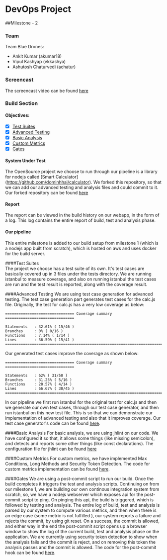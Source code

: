 # DevOps Project

##Milestone - 2 

### Team
Team Blue Drones:
 - Ankit Kumar (akumar18) 
 - Vipul Kashyap (vkkashya)
 - Ashutosh Chaturvedi (achatur)

### Screencast
The screencast video can be found [here](https://www.youtube.com/watch?v=MlhZK269Jns)


### Build Section  
#### Objectives:
- [x] [Test Suites](#1)
- [x] [Advanced Testing](#2)
- [x] [Basic Analysis](#3)
- [x] [Custom Metrics](#4)
- [x] [Gates](#5)

#### System Under Test
The OpenSource project we choose to run through our pipeline is a library for nodejs called [Smart Calculator] (https://github.com/dominhhai/calculator).
We forked this repository, so that we can add our advanced testing and analysis files and could commit to it. Our forked repository can be found [here](https://github.com/vipulkashyap111/calculator)

#### Report
The report can be viewed in the build history on our webapp, in the form of a log. This log contains the entire report of build, test and analysis phase.

#### Our pipeline
This entire milestone is added to our build setup from milestone 1 (which is a nodejs app built from scratch), which is hosted on aws and uses docker for the build server.

####<a name="1"></a>Test Suites  
The project we choose has a test suite of its own. It's test cases are basically covered up in 3 files under the tests directory. We are running istanbul to measure coverage, and also on running istanbul the test cases are run and the test result is reported, along with the coverage result.

####<a name="2"></a>Advanced Testing
We are using test case generation for advanced testing. The test case generation part generates test cases for the calc.js file. Originally, the test for calc.js has a very low coverage as below:
```
=============================== Coverage summary ===============================

Statements   : 32.61% ( 15/46 )
Branches     : 0% ( 0/16 )
Functions    : 7.14% ( 1/14 )
Lines        : 36.59% ( 15/41 )
================================================================================
```
Our generated test cases improve the coverage as shown below:
```
=============================== Coverage summary ===============================

Statements   : 62% ( 31/50 )
Branches     : 31.25% ( 5/16 )
Functions    : 28.57% ( 4/14 )
Lines        : 66.67% ( 30/45 )
================================================================================
```
In our pipeline we first run istanbul for the original test for calc.js and then we generate our own test cases, through our test case generator, and then run istanbul on this new test file. This is so that we can demonstrate our implementation of advanced testing and also that it improves coverage. Our test case generator's code can be found [here](https://github.com/ankitkumar93/DevOps-Project/blob/m2_dev/build/test/adv_test.js).

####<a name="3"></a>Basic Analysis
For basic analysis, we are using jhlint on our code. We have configured it so that, it allows some things (like missing semicolon), and detects and reports some other things (like const declarations). The configuration file for jhlint can be found [here](https://github.com/ankitkumar93/DevOps-Project/blob/m2_dev/build/analysis/.jshintrc)

####<a name="4"></a>Custom Metrics
For custom metrics, we have implemented Max Conditions, Long Methods and Security Token Detection. The code for custom metrics implementation can be found [here](https://github.com/ankitkumar93/DevOps-Project/blob/m2_dev/build/analysis/analysis.js).

####<a name="5"></a>Gates
We are using a post-commit script to run our build. Once the build completes it triggers the test and analysis scripts. Continuing on from our milestone 1, we are building our own continous integration system from scratch, so, we have a nodejs webserver which exposes api for the post-commit script to ping. On pinging this api, the build is triggered, which is followed by testing and analysis. The entire log of build, test and analysis is parsed by our system to compute various metrics, and then when there is an edge case (some metric is not fulfilled ), our system reports a failure and rejects the commit, by using git reset. On a success, the commit is allowed, and either way in the end the post-commit script opens up a browser window to show the log of the current build, test and analysis phase on the application. We are currently using security token detection to show when the analysis fails and the commit is reject, and on removing this token the analysis passes and the commit is allowed. The code for the post-commit hook can be found [here](https://github.com/ankitkumar93/DevOps-Project/blob/m2_dev/build/githook.sh).

